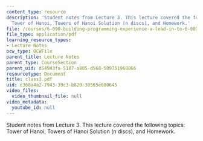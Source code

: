 ```yaml
---
content_type: resource
description: 'Student notes from Lecture 3. This lecture covered the following topics:
  Tower of Hanoi, Towers of Hanoi Solution (n discs), and Homework.'
file: /courses/6-090-building-programming-experience-a-lead-in-to-6-001-january-iap-2005/c368a4a2794339c3b82030565e600645_class3.pdf
file_type: application/pdf
learning_resource_types:
- Lecture Notes
ocw_type: OCWFile
parent_title: Lecture Notes
parent_type: CourseSection
parent_uid: d54943fa-5187-a805-d568-509751968066
resourcetype: Document
title: class3.pdf
uid: c368a4a2-7943-39c3-b820-30565e600645
video_files:
  video_thumbnail_file: null
video_metadata:
  youtube_id: null
---
```

Student notes from Lecture 3. This lecture covered the following topics: Tower of Hanoi, Towers of Hanoi Solution (n discs), and Homework.

